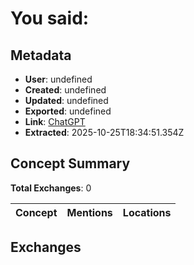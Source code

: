 # **You said:**

## Metadata

- **User**: undefined
- **Created**: undefined
- **Updated**: undefined
- **Exported**: undefined
- **Link**: [ChatGPT](undefined)
- **Extracted**: 2025-10-25T18:34:51.354Z

## Concept Summary

**Total Exchanges**: 0

| Concept | Mentions | Locations |
|---------|----------|----------|

## Exchanges

